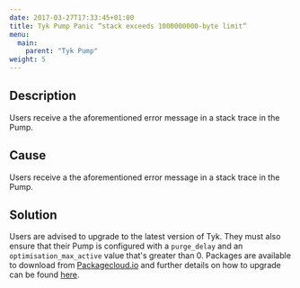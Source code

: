 ```yaml
---
date: 2017-03-27T17:33:45+01:00
title: Tyk Pump Panic “stack exceeds 1000000000-byte limit“
menu:
  main:
    parent: "Tyk Pump"
weight: 5 
---
```


## Description

Users receive a the aforementioned error message in a stack trace in the Pump.

## Cause

Users receive a the aforementioned error message in a stack trace in the Pump.

## Solution

Users are advised to upgrade to the latest version of Tyk. They must also ensure that their Pump is configured with a `purge_delay` and an `optimisation_max_active` value that's greater than 0. Packages are available to download from [Packagecloud.io][1] and further details on how to upgrade can be found [here][2].

 [1]: https://packagecloud.io/tyk
 [2]: /docs/upgrading-v2-3-v2-2/